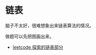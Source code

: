 # 链表

脑子不太好，很难想象出来链表算法的情况。

做题可以先把图画出来。

- [leetcode 探索的链表部分](https://leetcode-cn.com/explore/learn/card/linked-list/)